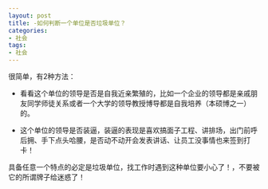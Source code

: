 ```yaml
---
layout: post
title: -如何判断一个单位是否垃圾单位？
categories:
- 社会
tags:
- 社会
---
```


很简单，有2种方法：
- 看看这个单位的领导是否是自我近亲繁殖的，比如一个企业的领导都是亲戚朋友同学师徒关系或者一个大学的领导教授博导都是自我培养（本硕博之一）的。
<!--more-->
- 这个单位的领导是否装逼，装逼的表现是喜欢搞面子工程、讲排场，出门前呼后拥、手下点头哈腰，是否动不动开会发表讲话、让员工没事情也来签到打卡！

具备任意一个特点的必定是垃圾单位，找工作时遇到这种单位要小心了！，不要被它的所谓牌子给迷惑了！
